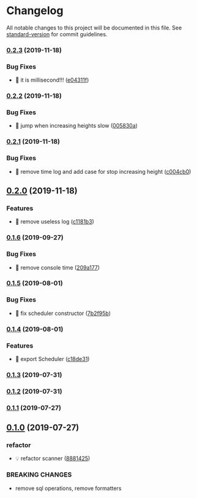 # Changelog

All notable changes to this project will be documented in this file. See [standard-version](https://github.com/conventional-changelog/standard-version) for commit guidelines.

### [0.2.3](https://github.com/AElfProject/aelf-block-scan/compare/v0.2.2...v0.2.3) (2019-11-18)


### Bug Fixes

* 🐛 it is millisecond!!! ([e04311f](https://github.com/AElfProject/aelf-block-scan/commit/e04311f))



### [0.2.2](https://github.com/AElfProject/aelf-block-scan/compare/v0.2.1...v0.2.2) (2019-11-18)


### Bug Fixes

* 🐛 jump when increasing heights slow ([005830a](https://github.com/AElfProject/aelf-block-scan/commit/005830a))



### [0.2.1](https://github.com/AElfProject/aelf-block-scan/compare/v0.2.0...v0.2.1) (2019-11-18)


### Bug Fixes

* 🐛 remove time log and add case for stop increasing height ([c004cb0](https://github.com/AElfProject/aelf-block-scan/commit/c004cb0))



## [0.2.0](https://github.com/AElfProject/aelf-block-scan/compare/v0.1.6...v0.2.0) (2019-11-18)


### Features

* 🎸 remove useless log ([c1181b3](https://github.com/AElfProject/aelf-block-scan/commit/c1181b3))



### [0.1.6](https://github.com/AElfProject/aelf-block-scan/compare/v0.1.5...v0.1.6) (2019-09-27)


### Bug Fixes

* 🐛 remove console time ([209a177](https://github.com/AElfProject/aelf-block-scan/commit/209a177))



### [0.1.5](https://github.com/AElfProject/aelf-block-scan/compare/v0.1.4...v0.1.5) (2019-08-01)


### Bug Fixes

* 🐛 fix scheduler constructor ([7b2f95b](https://github.com/AElfProject/aelf-block-scan/commit/7b2f95b))



### [0.1.4](https://github.com/AElfProject/aelf-block-scan/compare/v0.1.3...v0.1.4) (2019-08-01)


### Features

* 🎸 export Scheduler ([c18de31](https://github.com/AElfProject/aelf-block-scan/commit/c18de31))



### [0.1.3](https://github.com/AElfProject/aelf-block-scan/compare/v0.1.2...v0.1.3) (2019-07-31)



### [0.1.2](https://github.com/AElfProject/aelf-block-scan/compare/v0.1.1...v0.1.2) (2019-07-31)



### [0.1.1](https://github.com/AElfProject/aelf-block-scan/compare/v0.1.0...v0.1.1) (2019-07-27)



## [0.1.0](https://github.com/AElfProject/aelf-block-scan/compare/v0.7.2-alpha.1...v0.1.0) (2019-07-27)


### refactor

* 💡 refactor scanner ([8881425](https://github.com/AElfProject/aelf-block-scan/commit/8881425))


### BREAKING CHANGES

* remove sql operations, remove formatters
